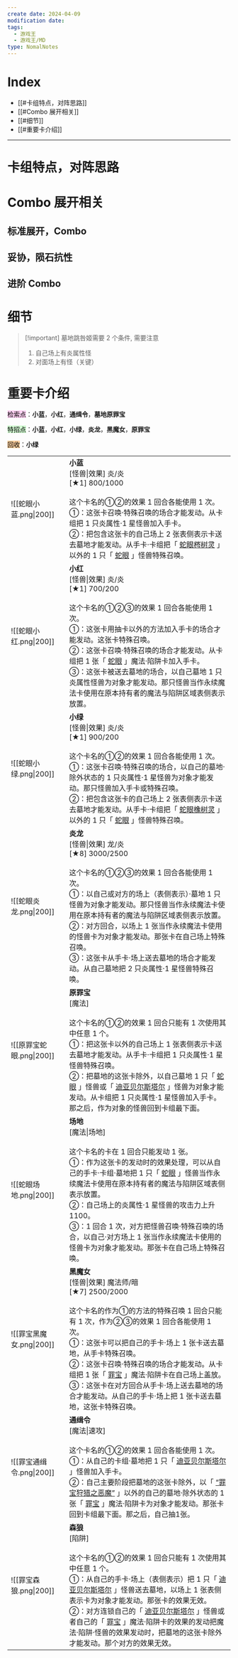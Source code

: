 ```yaml
---
create date: 2024-04-09
modification date: 
tags:
  - 游戏王
  - 游戏王/MD
type: NomalNotes
---
```

# Index
- [[#卡组特点，对阵思路]]
- [[#Combo 展开相关]]
- [[#细节]]
- [[#重要卡介绍]]
---
# 卡组特点，对阵思路
# Combo 展开相关
## 标准展开，Combo
## 妥协，陨石抗性
## 进阶 Combo
# 细节
>[!important] 墓地跳咎姬需要 2 个条件, 需要注意
>1. 自己场上有炎属性怪
>2. 对面场上有怪（关键）
# 重要卡介绍
<mark style="background: #FFB8EBA6;">检索点</mark>：**小蓝**，**小红**，**通缉令**，**墓地原罪宝**

<mark style="background: #BBFABBA6;">特招点</mark>：**小蓝**，**小红**，**小绿**，**炎龙**，**黑魔女**，**原罪宝**

<mark style="background: #FFB86CA6;">回收</mark>：**小绿**

|                     |                                                                                                                                                                                                                                                                                                                                                                                                                                                                           |
| ------------------- | ------------------------------------------------------------------------------------------------------------------------------------------------------------------------------------------------------------------------------------------------------------------------------------------------------------------------------------------------------------------------------------------------------------------------------------------------------------------------- |
| ![[蛇眼小蓝.png\|200]]  | **小蓝**<br>[怪兽\|效果] 炎/炎  <br>[★1] 800/1000<br><br>这个卡名的①②的效果 1 回合各能使用 1 次。  <br>①：这张卡召唤·特殊召唤的场合才能发动。从卡组把 1 只炎属性·1 星怪兽加入手卡。  <br>②：把包含这张卡的自己场上 2 张表侧表示卡送去墓地才能发动。从手卡·卡组把「 [蛇眼梣树灵](https://ygocdb.com/card/9674034) 」以外的 1 只「 [蛇眼](https://ygocdb.com/?search=%E8%9B%87%E7%9C%BC) 」怪兽特殊召唤。                                                                                                                                                                                    |
| ![[蛇眼小红.png\|200]]  | **小红**<br>[怪兽\|效果] 炎/炎  <br>[★1] 700/200<br><br>这个卡名的①②③的效果 1 回合各能使用 1 次。  <br>①：这张卡用抽卡以外的方法加入手卡的场合才能发动。这张卡特殊召唤。  <br>②：这张卡召唤·特殊召唤的场合才能发动。从卡组把 1 张「 [蛇眼](https://ygocdb.com/?search=%E8%9B%87%E7%9C%BC) 」魔法·陷阱卡加入手卡。  <br>③：这张卡被送去墓地的场合，以自己墓地 1 只炎属性怪兽为对象才能发动。那只怪兽当作永续魔法卡使用在原本持有者的魔法与陷阱区域表侧表示放置。                                                                                                                                                                          |
| ![[蛇眼小绿.png\|200]]  | **小绿**<br>[怪兽\|效果] 炎/炎  <br>[★1] 900/200<br><br>这个卡名的①②的效果 1 回合各能使用 1 次。  <br>①：这张卡召唤·特殊召唤的场合，以自己的墓地·除外状态的 1 只炎属性·1 星怪兽为对象才能发动。那只怪兽加入手卡或特殊召唤。  <br>②：把包含这张卡的自己场上 2 张表侧表示卡送去墓地才能发动。从手卡·卡组把「 [蛇眼橡树灵](https://ygocdb.com/card/45663742) 」以外的 1 只「 [蛇眼](https://ygocdb.com/?search=%E8%9B%87%E7%9C%BC) 」怪兽特殊召唤。                                                                                                                                                               |
| ![[蛇眼炎龙.png\|200]]  | **炎龙**<br>[怪兽\|效果] 龙/炎  <br>[★8] 3000/2500<br><br>这个卡名的①②③的效果 1 回合各能使用 1 次。  <br>①：以自己或对方的场上（表侧表示）·墓地 1 只怪兽为对象才能发动。那只怪兽当作永续魔法卡使用在原本持有者的魔法与陷阱区域表侧表示放置。  <br>②：对方回合，以场上 1 张当作永续魔法卡使用的怪兽卡为对象才能发动。那张卡在自己场上特殊召唤。  <br>③：这张卡从手卡·场上送去墓地的场合才能发动。从自己墓地把 2 只炎属性·1 星怪兽特殊召唤。                                                                                                                                                                                                          |
| ![[原罪宝蛇眼.png\|200]] | **原罪宝**<br>[魔法]<br><br>这个卡名的①②的效果 1 回合只能有 1 次使用其中任意 1 个。  <br>①：把这张卡以外的自己场上 1 张表侧表示卡送去墓地才能发动。从手卡·卡组把 1 只炎属性·1 星怪兽特殊召唤。  <br>②：把墓地的这张卡除外，以自己墓地 1 只「 [蛇眼](https://ygocdb.com/?search=%E8%9B%87%E7%9C%BC) 」怪兽或「 [迪亚贝尔斯塔尔](https://ygocdb.com/?search=%E8%BF%AA%E4%BA%9A%E8%B4%9D%E5%B0%94%E6%96%AF%E5%A1%94%E5%B0%94) 」怪兽为对象才能发动。从卡组把 1 只炎属性·1 星怪兽加入手卡。那之后，作为对象的怪兽回到卡组最下面。                                                                                                   |
| ![[蛇眼场地.png\|200]]  | **场地**<br>[魔法\|场地]<br><br>这个卡名的卡在 1 回合只能发动 1 张。  <br>①：作为这张卡的发动时的效果处理，可以从自己的手卡·卡组·墓地把 1 只「 [蛇眼](https://ygocdb.com/?search=%E8%9B%87%E7%9C%BC) 」怪兽当作永续魔法卡使用在原本持有者的魔法与陷阱区域表侧表示放置。  <br>②：自己场上的炎属性·1 星怪兽的攻击力上升 1100。  <br>③：1 回合 1 次，对方把怪兽召唤·特殊召唤的场合，以自己·对方场上 1 张当作永续魔法卡使用的怪兽卡为对象才能发动。那张卡在自己场上特殊召唤。                                                                                                                                                                         |
| ![[罪宝黑魔女.png\|200]] | **黑魔女**<br>[怪兽\|效果] 魔法师/暗  <br>[★7] 2500/2000<br><br>这个卡名的作为①的方法的特殊召唤 1 回合只能有 1 次，作为②③的效果 1 回合各能使用 1 次。  <br>①：这张卡可以把自己的手卡·场上 1 张卡送去墓地，从手卡特殊召唤。  <br>②：这张卡召唤·特殊召唤的场合才能发动。从卡组把 1 张「 [罪宝](https://ygocdb.com/?search=%E7%BD%AA%E5%AE%9D) 」魔法·陷阱卡在自己场上盖放。  <br>③：这张卡在对方回合从手卡·场上送去墓地的场合才能发动。从自己的手卡·场上把 1 张卡送去墓地，这张卡特殊召唤。                                                                                                                                                      |
| ![[罪宝通缉令.png\|200]] | **通缉令**<br>[魔法\|速攻]<br><br>这个卡名的①②的效果 1 回合各能使用 1 次。  <br>①：从自己的卡组·墓地把 1 只「 [迪亚贝尔斯塔尔](https://ygocdb.com/?search=%E8%BF%AA%E4%BA%9A%E8%B4%9D%E5%B0%94%E6%96%AF%E5%A1%94%E5%B0%94) 」怪兽加入手卡。  <br>②：自己主要阶段把墓地的这张卡除外，以「 [“罪宝狩猎之恶魔”](https://ygocdb.com/card/80845034) 」以外的自己的墓地·除外状态的 1 张「 [罪宝](https://ygocdb.com/?search=%E7%BD%AA%E5%AE%9D) 」魔法·陷阱卡为对象才能发动。那张卡回到卡组最下面。那之后，自己抽1张。                                                                                           |
| ![[罪宝森狼.png\|200]]  | **森狼**<br>[陷阱]<br><br>这个卡名的①②的效果 1 回合只能有 1 次使用其中任意 1 个。  <br>①：从自己的手卡·场上（表侧表示）把 1 只「 [迪亚贝尔斯塔尔](https://ygocdb.com/?search=%E8%BF%AA%E4%BA%9A%E8%B4%9D%E5%B0%94%E6%96%AF%E5%A1%94%E5%B0%94) 」怪兽送去墓地，以场上 1 张表侧表示卡为对象才能发动。那张卡的效果无效。 <br>②：对方连锁自己的「 [迪亚贝尔斯塔尔](https://ygocdb.com/?search=%E8%BF%AA%E4%BA%9A%E8%B4%9D%E5%B0%94%E6%96%AF%E5%A1%94%E5%B0%94) 」怪兽或者自己的「 [罪宝](https://ygocdb.com/?search=%E7%BD%AA%E5%AE%9D) 」魔法·陷阱卡的效果的发动把魔法·陷阱·怪兽的效果发动时，把墓地的这张卡除外才能发动。那个对方的效果无效。 |

